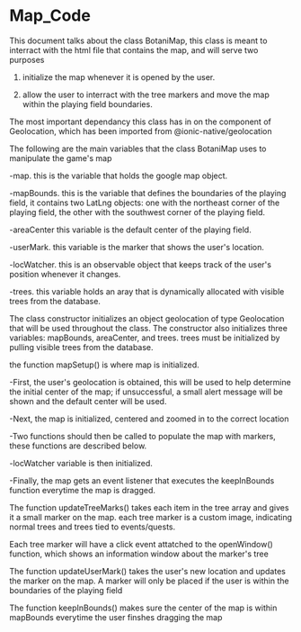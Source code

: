 # Map_Code
This document talks about the class BotaniMap, this class is meant to interract with the html file that contains the map, and will serve two purposes
 
 1. initialize the map whenever it is opened by the user.
 
 2. allow the user to interract with the tree markers and move the map within the playing field boundaries.
 
The most important dependancy this class has in on the component of Geolocation, which has been imported from @ionic-native/geolocation

The following are the main variables that the class BotaniMap uses to manipulate the game's map

   -map.        this is the variable that holds the google map object.
   
   -mapBounds.  this is the variable that defines the boundaries of the playing field,
                  it contains two LatLng objects: one with the northeast corner of the playing field,
                  the other with the southwest corner of the playing field.
                  
   -areaCenter  this variable is the default center of the playing field.
   
   -userMark.   this variable is the marker that shows the user's location.
   
   -locWatcher. this is an observable object that keeps track of the user's position whenever it changes.
   
   -trees.      this variable holds an aray that is dynamically allocated with visible trees from the database.
   
The class constructor initializes an object geolocation of type Geolocation that will be used throughout the class. The constructor also initializes three variables: mapBounds, areaCenter, and trees. trees must be initialized by pulling visible trees from the database.

the function mapSetup() is where map is initialized. 

   -First, the user's geolocation is obtained, this will be used to help determine the initial center of the map;
             if unsuccessful, a small alert message will be shown and the default center will be used.
             
   -Next, the map is initialized, centered and zoomed in to the correct location
     
   -Two functions should then be called to populate the map with markers, these functions are described below.
     
   -locWatcher variable is then initialized.
     
   -Finally, the map gets an event listener that executes the keepInBounds function everytime the map is dragged.

The function updateTreeMarks() takes each item in the tree array and gives it a small marker on the map. each tree marker is a custom image, indicating normal trees and trees tied to events/quests. 

Each tree marker will have a click event attatched to the openWindow() function, which shows an information window about the marker's tree

The function updateUserMark() takes the user's new location and updates the marker on the map. A marker will only be placed if the user is within the boundaries of the playing field

The function keepInBounds() makes sure the center of the map is within mapBounds everytime the user finshes dragging the map
   
